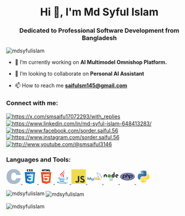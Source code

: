 <h1 align="center">Hi 👋, I'm Md Syful Islam</h1>
<h3 align="center">Dedicated to Professional Software Development from Bangladesh</h3>

<p align="left"> <img src="https://komarev.com/ghpvc/?username=mdsyfulislam&label=Profile%20views&color=0e75b6&style=flat" alt="mdsyfulislam" /> </p>

- 🔭 I’m currently working on **AI Multimodel Omnishop Platform.**

- 👯 I’m looking to collaborate on **Personal AI Assistant**

- 📫 How to reach me **saifulsm145@gmail.com**

<h3 align="left">Connect with me:</h3>
<p align="left">
<a href="https://twitter.com/https://x.com/smsaifu17072293/with_replies" target="blank"><img align="center" src="https://raw.githubusercontent.com/rahuldkjain/github-profile-readme-generator/master/src/images/icons/Social/twitter.svg" alt="https://x.com/smsaifu17072293/with_replies" height="30" width="40" /></a>
<a href="https://www.linkedin.com/in/md-syful-islam-648413283/" target="blank"><img align="center" src="https://raw.githubusercontent.com/rahuldkjain/github-profile-readme-generator/master/src/images/icons/Social/linked-in-alt.svg" alt="https://www.linkedin.com/in/md-syful-islam-648413283/" height="30" width="40" /></a>
<a href="https://www.facebook.com/sorder.saiful.56" target="blank"><img align="center" src="https://raw.githubusercontent.com/rahuldkjain/github-profile-readme-generator/master/src/images/icons/Social/facebook.svg" alt="https://www.facebook.com/sorder.saiful.56" height="30" width="40" /></a>
<a href="https://www.instagram.com/sorder.saiful.56" target="blank"><img align="center" src="https://raw.githubusercontent.com/rahuldkjain/github-profile-readme-generator/master/src/images/icons/Social/instagram.svg" alt="https://www.instagram.com/sorder.saiful.56" height="30" width="40" /></a>
<a href="https://www.youtube.com/@smsaiful3146" target="blank"><img align="center" src="https://raw.githubusercontent.com/rahuldkjain/github-profile-readme-generator/master/src/images/icons/Social/youtube.svg" alt="http://www.youtube.com/@smsaiful3146" height="30" width="40" /></a>
</p>

<h3 align="left">Languages and Tools:</h3>
<p align="left"> <a href="https://www.cprogramming.com/" target="_blank" rel="noreferrer"> <img src="https://raw.githubusercontent.com/devicons/devicon/master/icons/c/c-original.svg" alt="c" width="40" height="40"/> </a> <a href="https://www.w3schools.com/css/" target="_blank" rel="noreferrer"> <img src="https://raw.githubusercontent.com/devicons/devicon/master/icons/css3/css3-original-wordmark.svg" alt="css3" width="40" height="40"/> </a> <a href="https://www.w3.org/html/" target="_blank" rel="noreferrer"> <img src="https://raw.githubusercontent.com/devicons/devicon/master/icons/html5/html5-original-wordmark.svg" alt="html5" width="40" height="40"/> </a> <a href="https://www.java.com" target="_blank" rel="noreferrer"> <img src="https://raw.githubusercontent.com/devicons/devicon/master/icons/java/java-original.svg" alt="java" width="40" height="40"/> </a> <a href="https://developer.mozilla.org/en-US/docs/Web/JavaScript" target="_blank" rel="noreferrer"> <img src="https://raw.githubusercontent.com/devicons/devicon/master/icons/javascript/javascript-original.svg" alt="javascript" width="40" height="40"/> </a> <a href="https://www.mysql.com/" target="_blank" rel="noreferrer"> <img src="https://raw.githubusercontent.com/devicons/devicon/master/icons/mysql/mysql-original-wordmark.svg" alt="mysql" width="40" height="40"/> </a> <a href="https://nodejs.org" target="_blank" rel="noreferrer"> <img src="https://raw.githubusercontent.com/devicons/devicon/master/icons/nodejs/nodejs-original-wordmark.svg" alt="nodejs" width="40" height="40"/> </a> <a href="https://www.php.net" target="_blank" rel="noreferrer"> <img src="https://raw.githubusercontent.com/devicons/devicon/master/icons/php/php-original.svg" alt="php" width="40" height="40"/> </a> <a href="https://www.python.org" target="_blank" rel="noreferrer"> <img src="https://raw.githubusercontent.com/devicons/devicon/master/icons/python/python-original.svg" alt="python" width="40" height="40"/> </a> </p>

<p><img align="left" src="https://github-readme-stats.vercel.app/api/top-langs?username=mdsyfulislam&show_icons=true&locale=en&layout=compact" alt="mdsyfulislam" /></p>

<p>&nbsp;<img align="center" src="https://github-readme-stats.vercel.app/api?username=mdsyfulislam&show_icons=true&locale=en" alt="mdsyfulislam" /></p>

<p><img align="center" src="https://github-readme-streak-stats.herokuapp.com/?user=mdsyfulislam&" alt="mdsyfulislam" /></p>
